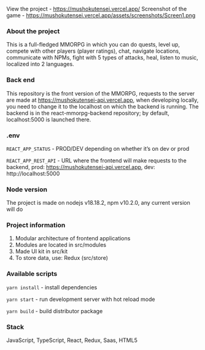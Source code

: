 View the project - https://mushokutensei.vercel.app/
Screenshot of the game - https://mushokutensei.vercel.app/assets/screenshots/Screen1.png

### About the project

This is a full-fledged MMORPG in which you can do quests, level up, compete with other players (player ratings), chat, navigate locations, communicate with NPMs, fight with 5 types of attacks, heal, listen to music, localized into 2 languages.

### Back end

This repository is the front version of the MMORPG, requests to the server are made at https://mushokutensei-api.vercel.app, when developing locally, you need to change it to the localhost on which the backend is running. The backend is in the react-mmorpg-backend repository; by default, localhost:5000 is launched there.

### .env

`REACT_APP_STATUS` - PROD/DEV depending on whether it’s on dev or prod

`REACT_APP_REST_API` - URL where the frontend will make requests to the backend, prod: https://mushokutensei-api.vercel.app, dev: http://localhost:5000

### Node version

The project is made on nodejs v18.18.2, npm v10.2.0, any current version will do

### Project information

1) Modular architecture of frontend applications
2) Modules are located in src/modules
3) Made UI kit in src/kit
4) To store data, use: Redux (src/store)

### Available scripts

`yarn install` - install dependencies

`yarn start` - run development server with hot reload mode

`yarn build` - build distributor package

### Stack

JavaScript, TypeScript, React, Redux, Saas, HTML5